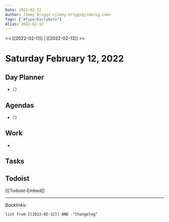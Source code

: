 ```yaml
---
Date: 2022-02-12
Author: Jimmy Briggs <jimmy.briggs@jimbrig.com>
Tags: ["#Type/DailyNote"]
Alias: 2022-02-12
---
```


<< [[2022-02-11]] | [[2022-02-13]] >>

# Saturday February 12, 2022

## Day Planner

- [ ] 

## Agendas

- [ ] 

## Work

- 

## Tasks

## Todoist

![[Todoist-Embed]]

***

*Backlinks:*

```dataview
list from [[2022-02-12]] AND -"Changelog"
```